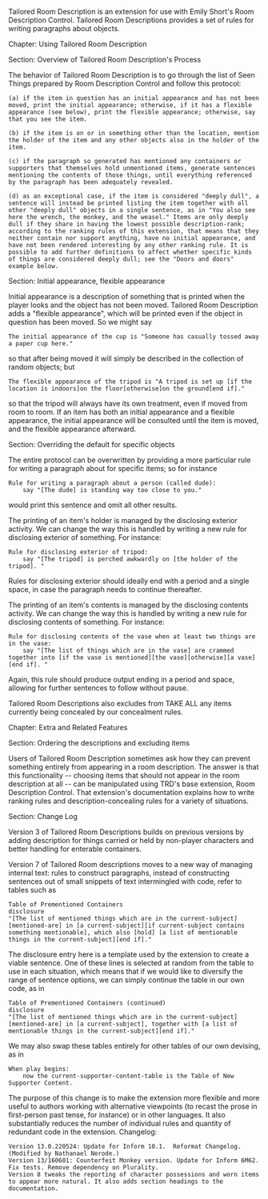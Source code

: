 Tailored Room Description is an extension for use with Emily Short's Room Description Control. Tailored Room Descriptions provides a set of rules for writing paragraphs about objects.

Chapter: Using Tailored Room Description

Section: Overview of Tailored Room Description's Process

The behavior of Tailored Room Description is to go through the list of Seen Things prepared by Room Description Control and follow this protocol:

	(a) if the item in question has an initial appearance and has not been moved, print the initial appearance; otherwise, if it has a flexible appearance (see below), print the flexible appearance; otherwise, say that you see the item.

	(b) if the item is on or in something other than the location, mention the holder of the item and any other objects also in the holder of the item.

	(c) if the paragraph so generated has mentioned any containers or supporters that themselves hold unmentioned items, generate sentences mentioning the contents of those things, until everything referenced by the paragraph has been adequately revealed.

	(d) as an exceptional case, if the item is considered "deeply dull", a sentence will instead be printed listing the item together with all other "deeply dull" objects in a single sentence, as in "You also see here the wrench, the monkey, and the weasel." Items are only deeply dull if they share in having the lowest possible description-rank; according to the ranking rules of this extension, that means that they neither contain nor support anything, have no initial appearance, and have not been rendered interesting by any other ranking rule. It is possible to add further definitions to affect whether specific kinds of things are considered deeply dull; see the "Doors and doors" example below.

Section: Initial appearance, flexible appearance

Initial appearance is a description of something that is printed when the player looks and the object has not been moved. Tailored Room Description adds a "flexible appearance", which will be printed even if the object in question has been moved. So we might say

	The initial appearance of the cup is "Someone has casually tossed away a paper cup here."

so that after being moved it will simply be described in the collection of random objects; but

	The flexible appearance of the tripod is "A tripod is set up [if the location is indoors]on the floor[otherwise]on the ground[end if]."

so that the tripod will always have its own treatment, even if moved from room to room. If an item has both an initial appearance and a flexible appearance, the initial appearance will be consulted until the item is moved, and the flexible appearance afterward.

Section: Overriding the default for specific objects

The entire protocol can be overwritten by providing a more particular rule for writing a paragraph about for specific items; so for instance

	Rule for writing a paragraph about a person (called dude):
		say "[The dude] is standing way too close to you."

would print this sentence and omit all other results.

The printing of an item's holder is managed by the disclosing exterior activity. We can change the way this is handled by writing a new rule for disclosing exterior of something. For instance:

	Rule for disclosing exterior of tripod:
		say "[The tripod] is perched awkwardly on [the holder of the tripod]. "

Rules for disclosing exterior should ideally end with a period and a single space, in case the paragraph needs to continue thereafter.

The printing of an item's contents is managed by the disclosing contents activity. We can change the way this is handled by writing a new rule for disclosing contents of something. For instance:

	Rule for disclosing contents of the vase when at least two things are in the vase:
		say "[The list of things which are in the vase] are crammed together into [if the vase is mentioned][the vase][otherwise][a vase][end if]. "

Again, this rule should produce output ending in a period and space, allowing for further sentences to follow without pause.

Tailored Room Descriptions also excludes from TAKE ALL any items currently being concealed by our concealment rules.

Chapter: Extra and Related Features

Section: Ordering the descriptions and excluding items

Users of Tailored Room Description sometimes ask how they can prevent something entirely from appearing in a room description. The answer is that this functionality -- choosing items that should not appear in the room description at all -- can be manipulated using TRD's base extension, Room Description Control. That extension's documentation explains how to write ranking rules and description-concealing rules for a variety of situations.

Section: Change Log

Version 3 of Tailored Room Descriptions builds on previous versions by adding description for things carried or held by non-player characters and better handling for enterable containers.

Version 7 of Tailored Room descriptions moves to a new way of managing internal text: rules to construct paragraphs, instead of constructing sentences out of small snippets of text intermingled with code, refer to tables such as

	Table of Prementioned Containers
	disclosure
	"[The list of mentioned things which are in the current-subject] [mentioned-are] in [a current-subject][if current-subject contains something mentionable], which also [hold] [a list of mentionable things in the current-subject][end if]."

The disclosure entry here is a template used by the extension to create a viable sentence. One of these lines is selected at random from the table to use in each situation, which means that if we would like to diversify the range of sentence options, we can simply continue the table in our own code, as in

	Table of Prementioned Containers (continued)
	disclosure
	"[The list of mentioned things which are in the current-subject] [mentioned-are] in [a current-subject], together with [a list of mentionable things in the current-subject][end if]."

We may also swap these tables entirely for other tables of our own devising, as in

	When play begins:
		now the current-supporter-content-table is the Table of New Supporter Content.

The purpose of this change is to make the extension more flexible and more useful to authors working with alternative viewpoints (to recast the prose in first-person past tense, for instance) or in other languages. It also substantially reduces the number of individual rules and quantity of redundant code in the extension.
Changelog:

	Version 13.0.220524: Update for Inform 10.1.  Reformat Changelog.  (Modified by Nathanael Nerode.)
	Version 13/160601: Counterfeit Monkey version. Update for Inform 6M62. Fix tests. Remove dependency on Plurality.
	Version 8 tweaks the reporting of character possessions and worn items to appear more natural. It also adds section headings to the documentation.

